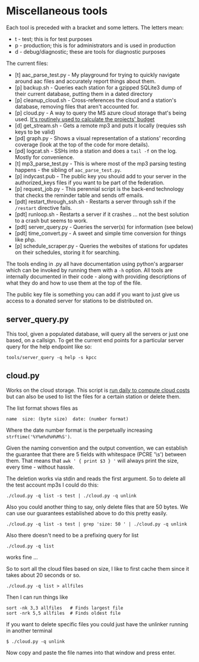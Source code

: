 # Miscellaneous tools

Each tool is preceded with a bracket and some letters. The letters mean:
 
 * t - test; this is for test purposes
 * p - production; this is for administrators and is used in production
 * d - debug/diagnostic; these are tools for diagnostic purposes
  
The current files:

 * [t] aac_parse_test.py - My playground for trying to quickly navigate around aac files and accurately report things about them.
 * [p] backup.sh - Queries each station for a gzipped SQLite3 dump of their current database, putting them in a dated directory
 * [p] cleanup_cloud.sh - Cross-references the cloud and a station's database, removing files that aren't accounted for.
 * [p] cloud.py - A way to query the MS azure cloud storage that's being used. [It's routinely used to calculate the projects' budget](https://github.com/kristopolous/DRR/wiki/Current-Architecture)
 * [d] get_stream.sh - Gets a remote mp3 and puts it locally (requies ssh keys to be valid)
 * [pd] graph.py - Shows a visual representation of a stations' recording coverage (look at the top of the code for more details).
 * [pd] logcat.sh - SSHs into a station and does a `tail -f` on the log. Mostly for convenience.
 * [t] mp3_parse_test.py - This is where most of the mp3 parsing testing happens - the sibling of `aac_parse_test.py`. 
 * [p] indycast.pub - The public key you should add to your server in the authorized_keys files if you want to be part of the federation.
 * [p] request_job.py - This perennial script is the back-end technology that checks the reminder table and sends off emails.
 * [pdt] restart_through_ssh.sh - Restarts a server through ssh if the `/restart` directive fails.
 * [pdt] runloop.sh - Restarts a server if it crashes ... not the best solution to a crash but seems to work.
 * [pdt] server_query.py - Queries the server(s) for information (see below)
 * [pdt] time_convert.py - A sweet and simple time conversion for things like php.
 * [p] schedule_scraper.py - Queries the websites of stations for updates on their schedules, storing it for searching.

The tools ending in .py all have documentation using python's argparser which can be invoked by running them with a `-h` option.  All tools are internally documented in their code - along with providing descriptions of what they do and how to use them at the top of the file.

The public key file is something you can add if you want to just give us access to a donated server for stations to be distributed on.

## server_query.py

This tool, given a populated database, will query all the servers or just one based,
on a callsign.  To get the current end points for a particular server query for the help endpoint like so:

    tools/server_query -q help -s kpcc

## cloud.py

Works on the cloud storage.  This script is [run daily to compute cloud costs](http://indycast.net/cloud-costs.txt) but can also be used to list the files for a certain station or delete them.

The list format shows files as 

    name  size: (byte size)  date: (number format)

Where the date number format is the perpetually increasing `strftime('%Y%m%d%H%M%S')`.

Given the naming convention and the output convention, we can establish the guarantee that there are 5 fields with whitespace (PCRE '\s') between them.  That means that `awk ' { print $3 } '` will always print the size, every time - without hassle.  

The deletion works via stdin and reads the first argument. So to delete all the test account mp3s I could do this:

    ./cloud.py -q list -s test | ./cloud.py -q unlink

Also you could another thing to say, only delete files that are 50 bytes.  We can use our guarantees established above to do this pretty easily.

    ./cloud.py -q list -s test | grep 'size: 50 ' | ./cloud.py -q unlink

Also there doesn't need to be a prefixing query for list

    ./cloud.py -q list

works fine ... 

So to sort all the cloud files based on size, I like to first cache them since it takes about 20 seconds or so.

    ./cloud.py -q list > allfiles

Then I can run things like

    sort -nk 3,3 allfiles   # Finds largest file
    sort -nrk 5,5 allfiles  # Finds oldest file

If you want to delete specific files you could just have the unlinker running in another terminal

    $ ./cloud.py -q unlink

Now copy and paste the file names into that window and press enter.
